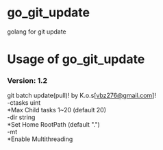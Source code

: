 # go_git_update
golang for git update

# Usage of go_git_update
### Version: 1.2
git batch update(pull)! by K.o.s[vbz276@gmail.com]!  
   -ctasks uint  
  *Max Child tasks 1~20 (default 20)  
   -dir string  
  *Set Home RootPath (default ".")  
   -mt  
  *Enable Multithreading
